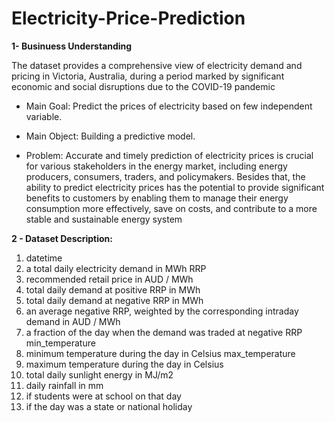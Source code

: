# Electricity-Price-Prediction
**1- Businuess Understanding**

The dataset provides a comprehensive view of electricity demand and pricing in Victoria, Australia, 
during a period marked by significant economic and social disruptions due to the COVID-19 pandemic

* Main Goal: Predict the prices of electricity based on few independent variable.

* Main Object: Building a predictive model.

* Problem:
  Accurate and timely prediction of electricity prices is crucial for various stakeholders in the energy market, including energy producers, consumers, traders, and policymakers. Besides 
  that, the ability to predict electricity prices has the potential to provide significant benefits to customers by enabling them to manage their energy consumption more effectively, 
  save on costs, and contribute to a more stable and sustainable energy system

**2 - Dataset Description:**
1. datetime
2. a total daily electricity demand in MWh RRP
3. recommended retail price in AUD / MWh
4. total daily demand at positive RRP in MWh
5. total daily demand at negative RRP in MWh
6. an average negative RRP, weighted by the corresponding intraday demand in AUD / MWh
7. a fraction of the day when the demand was traded at negative RRP min_temperature
8. minimum temperature during the day in Celsius max_temperature
9. maximum temperature during the day in Celsius
10. total daily sunlight energy in MJ/m2
11. daily rainfall in mm
12. if students were at school on that day
13. if the day was a state or national holiday
